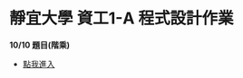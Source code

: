 # 靜宜大學 資工1-A 程式設計作業

<strong> 10/10 題目(階乘) </strong>
<br>

* [點我進入](https://github.com/archie0732/pu-computer-programming-G1-hw/blob/main/1010/README.md)
  
<br>

